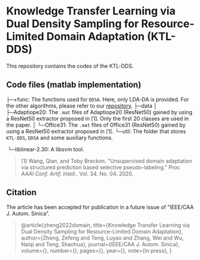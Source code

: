 # Knowledge Transfer Learning via Dual Density Sampling for Resource-Limited Domain Adaptation (KTL-DDS)

This repository contains the codes of the  KTL-DDS.

## Code files (matlab implementation)

├─+func: The functions used for `DDSA`. Here, only LDA-DA is provided. For the other algorithms, please refer to our [repository](https://github.com/zzf495/Re-implementations-of-SDA).
├─data
│  ├─Adaptiope20: The `.mat` files of Adaptiope20 (ResNet50) gained by using a ResNet50 extractor proposed in [1]. Only the first 20 classes are used in the paper.
│  └─Office31: The `.mat` files of Office31 (ResNet50) gained by using a ResNet50 extractor proposed in [1].
└─util: The folder that stores `KTL-DDS`, `DDSA` and some auxiliary functions.

​     └─liblinear-2.30: A libsvm tool.

> [1] Wang, Qian, and Toby Breckon. "Unsupervised domain adaptation via structured prediction based selective pseudo-labeling." *Proc. AAAI Conf. Artif. Intell.*. Vol. 34. No. 04. 2020.

## Citation

The article has been accepted for publication in a future issue of "IEEE/CAA J. Autom. Sinica".

> @article{zheng2022domain,
>   	title={Knowledge Transfer Learning via Dual Density Sampling for Resource-Limited Domain Adaptation},
>   	author={Zheng, Zefeng and Teng, Luyao and Zhang, Wei and Wu, Naiqi and Teng, Shaohua},
>   	journal={IEEE/CAA J. Autom. Sinica},
>   	volume={},
>   	number={},
>   	pages={},
>   	year={},
>   	note={In press},
> }